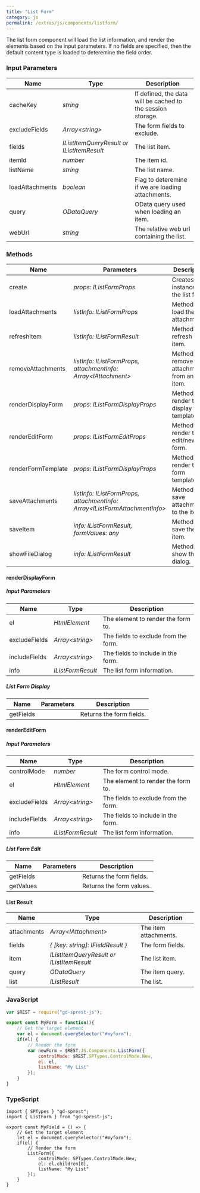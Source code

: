 ```yaml
---
title: "List Form"
category: js
permalink: /extras/js/components/listform/
---
```

The list form component will load the list information, and render the elements based on the input parameters. If no fields are specified, then the default content type is loaded to deteremine the field order.

### Input Parameters

| Name | Type | Description |
| --- | --- | --- |
| cacheKey | _string_ | If defined, the data will be cached to the session storage. |
| excludeFields | _Array&lt;string&gt;_ | The form fields to exclude. |
| fields | _IListItemQueryResult or IListItemResult_ | The list item. |
| itemId | _number_ | The item id. |
| listName | _string_ | The list name. |
| loadAttachments | _boolean_ | Flag to deteremine if we are loading attachments. |
| query | _ODataQuery_ | OData query used when loading an item. |
| webUrl | _string_ | The relative web url containing the list. |

### Methods

| Name | Parameters | Description |
| --- | --- | --- |
| create | _props: IListFormProps_ | Creates an instance of the list form. |
| loadAttachments | _listInfo: IListFormProps_ | Method to load the item attachments. |
| refreshItem | _listInfo: IListFormResult_ | Method to refresh the item. |
| removeAttachments | _listInfo: IListFormProps, attachmentInfo: Array&lt;IAttachment&gt;_ | Method to remove attachments from an item. |
| renderDisplayForm | _props: IListFormDisplayProps_ | Method to render the display form template. |
| renderEditForm | _props: IListFormEditProps_ | Method to render the edit/new form. |
| renderFormTemplate | _props: IListFormDisplayProps_ | Method to render the form template. |
| saveAttachments | _listInfo: IListFormProps, attachmentInfo: Array&lt;IListFormAttachmentInfo&gt;_ | Method to save attachments to the item. |
| saveItem | _info: IListFormResult, formValues: any_ | Method to save the item. |
| showFileDialog | _info: IListFormResult_ | Method to show the file dialog. |

#### renderDisplayForm
##### Input Parameters

| Name | Type | Description |
| --- | --- | --- |
| el | _HtmlElement_ | The element to render the form to. |
| excludeFields | _Array&lt;string&gt;_ | The fields to exclude from the form. |
| includeFields |  _Array&lt;string&gt;_ | The fields to include in the form. |
| info | _IListFormResult_ | The list form information. |

##### List Form Display

| Name | Parameters | Description |
| --- | --- | --- |
| getFields | | Returns the form fields. |

#### renderEditForm
##### Input Parameters

| Name | Type | Description |
| --- | --- | --- |
| controlMode | _number_ | The form control mode. |
| el | _HtmlElement_ | The element to render the form to. |
| excludeFields | _Array&lt;string&gt;_ | The fields to exclude from the form. |
| includeFields |  _Array&lt;string&gt;_ | The fields to include in the form. |
| info | _IListFormResult_ | The list form information. |

##### List Form Edit

| Name | Parameters | Description |
| --- | --- | --- |
| getFields | | Returns the form fields. |
| getValues | | Returns the form values. |

#### List Result

| Name | Type | Description |
| --- | --- | --- |
| attachments | _Array&lt;IAttachment&gt;_ | The item attachments. |
| fields | _{ [key: string]: IFieldResult }_ | The form fields. |
| item | _IListItemQueryResult or IListItemResult_ | The list item. |
| query | _ODataQuery_ | The item query. |
| list | _IListResult_ | The list. |

### JavaScript

```js
var $REST = require("gd-sprest-js");

export const MyForm = function(){
    // Get the target element
    var el = document.querySelector("#myform");
    if(el) {
        // Render the form
        var newForm = $REST.JS.Components.ListForm({
            controlMode: $REST.SPTypes.ControlMode.New,
            el: el,
            listName: "My List"            
        });
    }
}
```

### TypeScript

```tsx
import { SPTypes } "gd-sprest";
import { ListForm } from "gd-sprest-js";

export const MyField = () => {
    // Get the target element
    let el = document.querySelector("#myform");
    if(el) {
        // Render the form
        ListForm({
            controlMode: SPTypes.ControlMode.New,
            el: el.children[0],
            listName: "My List"            
        });
    }
}
```